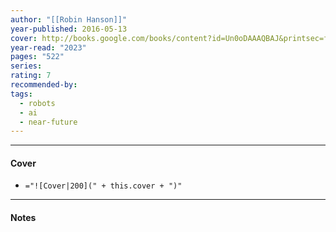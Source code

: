 ```yaml
---
author: "[[Robin Hanson]]"
year-published: 2016-05-13
cover: http://books.google.com/books/content?id=Un0oDAAAQBAJ&printsec=frontcover&img=1&zoom=1&edge=curl&source=gbs_api
year-read: "2023"
pages: "522"
series: 
rating: 7
recommended-by: 
tags:
  - robots
  - ai
  - near-future
---
```


---
#### Cover
- `="![Cover|200](" + this.cover + ")"`
---
#### Notes